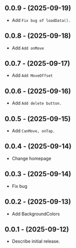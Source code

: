 ## 0.0.9 - (2025-09-19)

- Add `Fix bug of loadData().`

## 0.0.8 - (2025-09-18)

- Add `Add onMove`

## 0.0.7 - (2025-09-17)

- Add `Add MoveOffset`

## 0.0.6 - (2025-09-16)

- Add `Add delete button.`

## 0.0.5 - (2025-09-15)

- Add `CanMove, onTap.`

## 0.0.4 - (2025-09-14)

- Change homepage

## 0.0.3 - (2025-09-14)

- Fix bug

## 0.0.2 - (2025-09-13)

- Add BackgroundColors

## 0.0.1 - (2025-09-12)

- Describe initial release.
